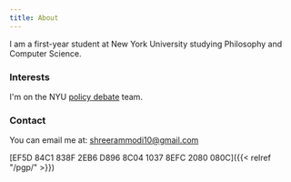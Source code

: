 ```yaml
---
title: About
---
```


I am a first-year student at New York University studying Philosophy and
Computer Science.

### Interests

I'm on the NYU [policy debate](https://nyucedaengage.com/)
team.

### Contact

You can email me at:
[shreerammodi10@gmail.com](mailto:shreerammodi10@gmail.com)

[EF5D 84C1 838F 2EB6 D896 8C04 1037 8EFC 2080 080C]({{< relref  "/pgp/" >}})
